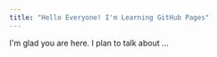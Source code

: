 ```yaml
---
title: "Hello Everyone! I'm Learning GitHub Pages"
---
```


I'm glad you are here. I plan to talk about ...
